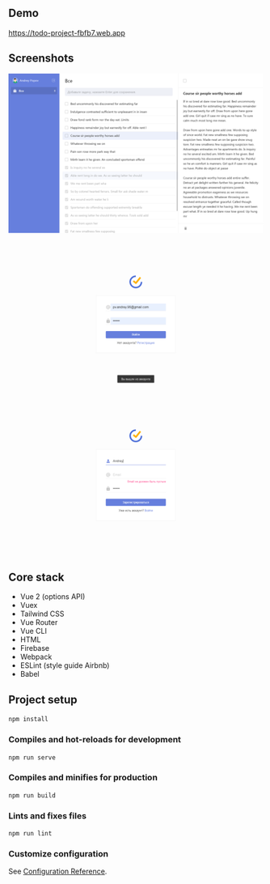 ## Demo
https://todo-project-fbfb7.web.app

## Screenshots
![](images/dashboard.png)
![](images/login.png)
![](images/registration.png)

## Core stack
- Vue 2 (options API)
- Vuex
- Tailwind CSS
- Vue Router
- Vue CLI
- HTML
- Firebase
- Webpack
- ESLint (style guide Airbnb)
- Babel

## Project setup
```
npm install
```

### Compiles and hot-reloads for development
```
npm run serve
```

### Compiles and minifies for production
```
npm run build
```

### Lints and fixes files
```
npm run lint
```

### Customize configuration
See [Configuration Reference](https://cli.vuejs.org/config/).
